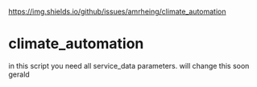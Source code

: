 https://img.shields.io/github/issues/amrheing/climate_automation

# climate_automation

in this script you need all service_data parameters. 
will change this soon
gerald
